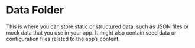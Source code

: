 # Data Folder

This is where you can store static or structured data, such as JSON files or mock data that you use in your app. It might also contain seed data or configuration files related to the app’s content.
